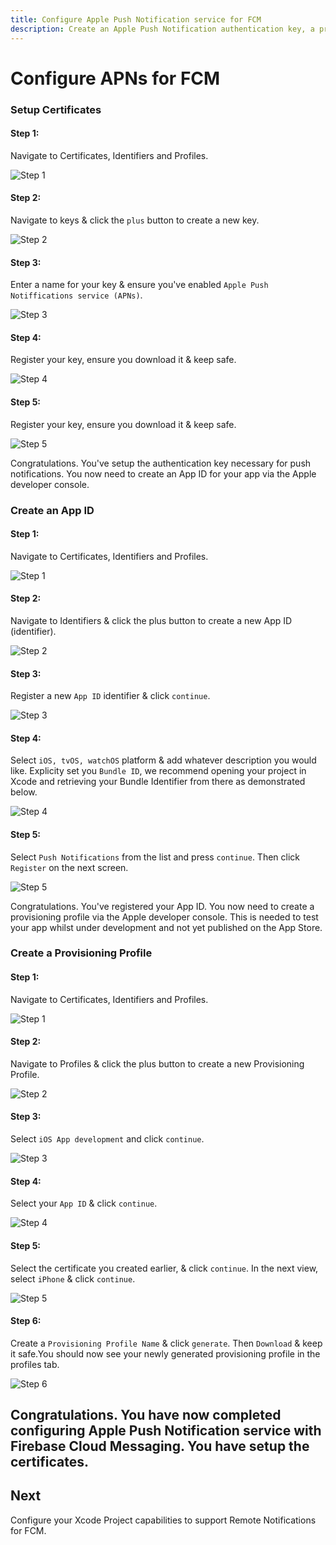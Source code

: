 ```yaml
---
title: Configure Apple Push Notification service for FCM
description: Create an Apple Push Notification authentication key, a provisioning profile and an App ID to use with FCM on iOS.
---
```


# Configure APNs for FCM

### Setup Certificates

#### Step 1:

Navigate to Certificates, Identifiers and Profiles.

![Step 1](https://images.prismic.io/invertase/b498548c-de02-42bd-a7cf-e2b9a78f3803_FCM+-+step+1.png?auto=compress,format)

#### Step 2:

Navigate to keys & click the `plus` button to create a new key.

![Step 2](https://images.prismic.io/invertase/784f9941-efb2-4dd8-b74c-bd40f7ea0b0b_FCM+-+step+2.png?auto=compress,format)

#### Step 3:

Enter a name for your key & ensure you've enabled `Apple Push Notiffications service (APNs)`.

![Step 3](https://images.prismic.io/invertase/8e1ba901-ec90-43d2-ae14-3681c9030610_FCM+-+step+3.png?auto=compress,format)

#### Step 4:

Register your key, ensure you download it & keep safe.

![Step 4](https://images.prismic.io/invertase/ac5070c4-87ec-427a-ba6d-590f5feddbc8_FCM+-+step+4.png?auto=compress,format)

#### Step 5:

Register your key, ensure you download it & keep safe.

![Step 5](https://images.prismic.io/invertase/ac5070c4-87ec-427a-ba6d-590f5feddbc8_FCM+-+step+4.png?auto=compress,format)


Congratulations. You've setup the authentication key necessary for push notifications. You now need to create an App ID for your app via the Apple developer console.

### Create an App ID

#### Step 1:

Navigate to Certificates, Identifiers and Profiles.

![Step 1](https://images.prismic.io/invertase/b498548c-de02-42bd-a7cf-e2b9a78f3803_FCM+-+step+1.png?auto=compress,format)

#### Step 2:

Navigate to Identifiers & click the plus button to create a new App ID (identifier).

![Step 2](https://images.prismic.io/invertase/47f748c2-e4fb-4b50-83bb-c04e0ea4a9ac_App+ID+-+Step+2.png?auto=compress,format)

#### Step 3:

Register a new `App ID` identifier & click `continue`.

![Step 3](https://images.prismic.io/invertase/09f583e3-4c0a-4bb4-9b09-e32cf6565940_App+ID+-+Step+3.png?auto=compress,format)

#### Step 4:

Select `iOS, tvOS, watchOS` platform & add whatever description you would like. Explicity set you `Bundle ID`, we recommend opening your project in Xcode
and retrieving your Bundle Identifier from there as demonstrated below.

![Step 4](https://images.prismic.io/invertase/4be07992-afbd-4ae8-b5a4-475d70221f88_App+ID+-+Step+4.png?auto=compress,format)

#### Step 5:

Select `Push Notifications` from the list and press `continue`. Then click `Register` on the next screen. 

![Step 5](https://images.prismic.io/invertase/473d1a5f-cbff-4d1f-946f-8ee4984c38ec_App+ID+-+Step+5.png?auto=compress,format)

Congratulations. You've registered your App ID. You now need to create a provisioning profile via the Apple developer console. This is needed to test your app whilst under development and 
not yet published on the App Store.

### Create a Provisioning Profile

#### Step 1:

Navigate to Certificates, Identifiers and Profiles.

![Step 1](https://images.prismic.io/invertase/b498548c-de02-42bd-a7cf-e2b9a78f3803_FCM+-+step+1.png?auto=compress,format)

#### Step 2:

Navigate to Profiles & click the plus button to create a new Provisioning Profile.

![Step 2](https://images.prismic.io/invertase/4d7093e7-0129-48e9-aa23-4de6ed8d0b15_Provision+Profile+-+Step+2+.png?auto=compress,format)

#### Step 3:

Select `iOS App development` and click `continue`.

![Step 3](https://images.prismic.io/invertase/158750da-8a8c-4498-a021-bf84637dcd45_Provision+Profile+-+Step+3.png?auto=compress,format)

#### Step 4:

Select your `App ID` & click `continue`.

![Step 4](https://images.prismic.io/invertase/540891a7-f9a2-4052-b12b-b3e1ff30f87d_Provision+Profile+-+Step+4.png?auto=compress,format)

#### Step 5:

Select the certificate you created earlier, & click `continue`. In the next view, select `iPhone` & click `continue`.

![Step 5](https://images.prismic.io/invertase/1f0ad823-03b6-4b45-853f-b15594894505_Provision+Profile+-+Step+5.png?auto=compress,format)


#### Step 6:

Create a `Provisioning Profile Name` & click `generate`. Then `Download` & keep it safe.You should now see your newly generated provisioning profile in the profiles tab.

![Step 6](https://images.prismic.io/invertase/df020fa5-b3a1-45db-8c3c-e3e7868ba09c_Provision+Profile+-+Step+6.png?auto=compress,format)

Congratulations. You have now completed configuring Apple Push Notification service with Firebase Cloud Messaging. You have setup the certificates.
---

## Next

<Grid>
	<Block
		title="Configure Xcode Project notification capabilities"
		to="/messaging/ios-xcode-project-capabilities"
		icon="tool"
		color="#2196F3"
	>
		Configure your Xcode Project capabilities to support Remote Notifications for FCM.
  	</Block>
</Grid>
